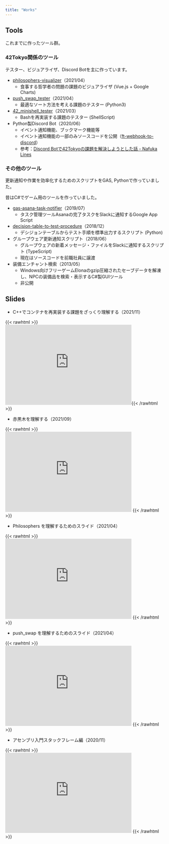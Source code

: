 ```yaml
---
title: "Works"
---
```


## Tools

これまでに作ったツール群。

### 42Tokyo関係のツール

テスター、ビジュアライザ、Discord Botを主に作っています。

- [philosophers-visualizer](https://github.com/nafuka11/philosophers-visualizer)（2021/04）
  - 食事する哲学者の問題の課題のビジュアライザ (Vue.js + Google Charts)
- [push_swap_tester](https://github.com/nafuka11/push_swap_tester)（2021/04）
  - 最適なソート方法を考える課題のテスター (Python3)
- [42_minishell_tester](https://github.com/nafuka11/42_minishell_tester)（2021/03）
  - Bashを再実装する課題のテスター (ShellScript)
- Python製Discord Bot（2020/06）
  - イベント通知機能、ブックマーク機能等
  - イベント通知機能の一部のみソースコードを公開（[ft-webhook-to-discord](https://github.com/nafuka11/ft-webhook-to-discord)）
  - 参考：[Discord Botで42Tokyoの課題を解決しようとした話 - Nafuka Lines](https://nafuka.hatenablog.com/entry/2020/12/04/120837)

### その他のツール

更新通知や作業を効率化するためのスクリプトをGAS, Pythonで作っていました。

昔はC#でゲーム用のツールを作っていました。

- [gas-asana-task-notifier](https://github.com/nafuka11/gas-asana-task-notifier)（2019/07）
  - タスク管理ツールAsanaの完了タスクをSlackに通知するGoogle App Script
- [decision-table-to-test-procedure](https://github.com/nafuka11/decision-table-to-test-procedure)（2018/12）
  - デシジョンテーブルからテスト手順を標準出力するスクリプト (Python)
- グループウェア更新通知スクリプト（2018/06）
  - グループウェアの新着メッセージ・ファイルをSlackに通知するスクリプト (TypeScript)
  - 現在はソースコードを前職社員に譲渡
- 装備エンチャント検索（2013/05）
  - Windows向けフリーゲームElonaのgzip圧縮されたセーブデータを解凍し、NPCの装備品を検索・表示するC#製GUIツール
  - 非公開

## Slides

- C++でコンテナを再実装する課題をざっくり理解する（2021/11）

{{< rawhtml >}} <iframe src="https://docs.google.com/presentation/d/e/2PACX-1vRTqB_Rjpigo9OI2YUV3fXuzyKISMc4m0Y6t25fwNstZbhsn9WRUeeI4zTQFjq30zGGTG78O-JJ_z92/embed?start=false&loop=false&delayms=3000" frameborder="0" width="400" height="254" allowfullscreen="true" mozallowfullscreen="true" webkitallowfullscreen="true"></iframe>{{< /rawhtml >}} 

- 赤黒木を理解する（2021/09）

{{< rawhtml >}} <iframe src="https://docs.google.com/presentation/d/e/2PACX-1vRHPmtLwfbpXjHCeYR5NbnePezdJg-nR2a4_6iZgAJbyMoxHLbBscHdmcYbM2AP3EC-E7Ii7NEa4x2O/embed?start=false&loop=false&delayms=3000" frameborder="0" width="400" height="254" allowfullscreen="true" mozallowfullscreen="true" webkitallowfullscreen="true"></iframe> {{< /rawhtml >}}

- Philosophers を理解するためのスライド（2021/04）

{{< rawhtml >}} <iframe src="https://docs.google.com/presentation/d/e/2PACX-1vSSSR09KGKUzNkR1wqxSnBc_maZqfr9bvOl0XYm8jYOcCsSUG_6fvPAtVB0l-keCx4yiMlh7kXIij7b/embed?start=false&loop=false&delayms=3000" frameborder="0" width="400" height="254" allowfullscreen="true" mozallowfullscreen="true" webkitallowfullscreen="true"></iframe> {{< /rawhtml >}}

- push_swap を理解するためのスライド（2021/04）

{{< rawhtml >}} <iframe src="https://docs.google.com/presentation/d/e/2PACX-1vQ8CvUJPd9QmCR-pnHFMPmPAE0UH_Vyz5eGG7csUlsFQgFCaKs6Y2Z9s7RD4n89noNmg42EFRzla7FP/embed?start=false&loop=false&delayms=3000" frameborder="0" width="400" height="254" allowfullscreen="true" mozallowfullscreen="true" webkitallowfullscreen="true"></iframe> {{< /rawhtml >}} 

- アセンブリ入門スタックフレーム編（2020/11）

{{< rawhtml >}} <iframe src="https://docs.google.com/presentation/d/e/2PACX-1vQI4Mw-KtnClm-23c-AuSffph7MGNG8CSjAHdr1mBvg4F3QamNDIpIUASWFCSYK-PAPZO3YQrZOvbPm/embed?start=false&loop=false&delayms=3000" frameborder="0" width="400" height="254" allowfullscreen="true" mozallowfullscreen="true" webkitallowfullscreen="true"></iframe> {{< /rawhtml >}} 
